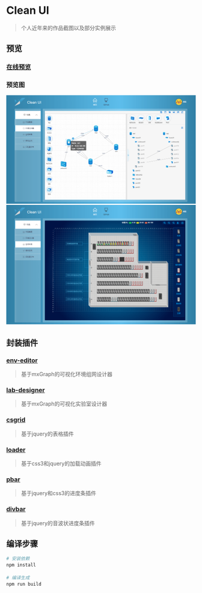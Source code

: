 # Clean UI

> 个人近年来的作品截图以及部分实例展示

## 预览

### [在线预览](https://igonglei.github.io/clean-ui/)

### 预览图
<p>
  <a href="https://igonglei.github.io/clean-ui/editor.html" target="_blank">
    <img src="https://raw.githubusercontent.com/igonglei/clean-ui/master/screenshots/editor.png">
  </a>
  <a href="https://igonglei.github.io/clean-ui/lab.html" target="_blank">
    <img src="https://raw.githubusercontent.com/igonglei/clean-ui/master/screenshots/lab.png">
  </a>
</p>

## 封装插件

### [env-editor](https://github.com/igonglei/env-editor)
> 基于mxGraph的可视化环境组网设计器

### [lab-designer](https://github.com/igonglei/lab-designer)
> 基于mxGraph的可视化实验室设计器

### [csgrid](https://github.com/igonglei/csgrid)
> 基于jquery的表格插件

### [loader](https://github.com/igonglei/loader)
> 基于css3和jquery的加载动画插件

### [pbar](https://github.com/igonglei/pbar)
> 基于jquery和css3的进度条插件

### [divbar](https://github.com/igonglei/divbar)
> 基于jquery的音波状进度条插件

## 编译步骤

``` bash
# 安装依赖
npm install

# 编译生成
npm run build
```
